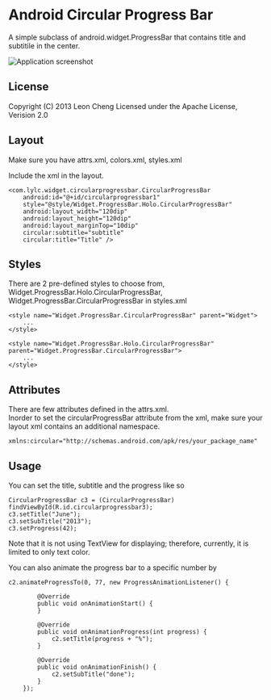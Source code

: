 # Android Circular Progress Bar 
A simple subclass of android.widget.ProgressBar that contains title and subtitile in the center.

![Application screenshot](http://i1287.photobucket.com/albums/a628/Yu_Lang/device-2013-05-16-193338_zpsc4ab3018.png)

## License
Copyright (C) 2013 Leon Cheng
Licensed under the Apache License, Verision 2.0

## Layout
Make sure you have attrs.xml, colors.xml, styles.xml

Include the xml in the layout.  

	<com.lylc.widget.circularprogressbar.CircularProgressBar
        android:id="@+id/circularprogressbar1"
    	style="@style/Widget.ProgressBar.Holo.CircularProgressBar"
     	android:layout_width="120dip"
    	android:layout_height="120dip"
    	android:layout_marginTop="10dip"
    	circular:subtitle="subtitle"
    	circular:title="Title" />
            
## Styles
There are 2 pre-defined styles to choose from, Widget.ProgressBar.Holo.CircularProgressBar, 
Widget.ProgressBar.CircularProgressBar in styles.xml

	<style name="Widget.ProgressBar.CircularProgressBar" parent="Widget">
    	...
    </style>
    
    <style name="Widget.ProgressBar.Holo.CircularProgressBar" parent="Widget.ProgressBar.CircularProgressBar">
    	...
    </style>
    

## Attributes
There are few attributes defined in the attrs.xml.  
Inorder to set the circularProgressBar attribute from the xml, make sure your layout xml contains an additional namespace.

	xmlns:circular="http://schemas.android.com/apk/res/your_package_name"

## Usage
You can set the title, subtitle and the progress like so

	CircularProgressBar c3 = (CircularProgressBar) findViewById(R.id.circularprogressbar3);
	c3.setTitle("June");
	c3.setSubTitle("2013");
	c3.setProgress(42);

Note that it is not using TextView for displaying; therefore, currently, it is limited to only
text color.  

You can also animate the progress bar to a specific number by 

	c2.animateProgressTo(0, 77, new ProgressAnimationListener() {
			
			@Override
			public void onAnimationStart() {				
			}
			
			@Override
			public void onAnimationProgress(int progress) {
				c2.setTitle(progress + "%");
			}
			
			@Override
			public void onAnimationFinish() {
				c2.setSubTitle("done");
			}
		});
		
